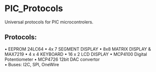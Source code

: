 # PIC_Protocols
Universal protocols for PIC microcontrolers. 

## Protocols:
• EEPROM 24LC64
• 4x 7 SEGMENT DISPLAY
• 8x8 MATRIX DISPLAY & MAX7219 
• 4 x 4 KEYBOARD
• 16 x 2 LCD DISPLAY
• MCP4100 Digital Potentiometer
• MCP4726 12bit DAC convertor  
• Buses: I2C, SPI, OneWire

